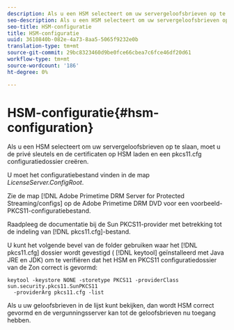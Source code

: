 ```yaml
---
description: Als u een HSM selecteert om uw servergeloofsbrieven op te slaan, moet u de privé sleutels en de certificaten op HSM laden en een pkcs11.cfg configuratiedossier creëren.
seo-description: Als u een HSM selecteert om uw servergeloofsbrieven op te slaan, moet u de privé sleutels en de certificaten op HSM laden en een pkcs11.cfg configuratiedossier creëren.
seo-title: HSM-configuratie
title: HSM-configuratie
uuid: 3610840b-082e-4a73-8aa5-5065f9232e0b
translation-type: tm+mt
source-git-commit: 29bc8323460d9be0fce66cbea7c6fce46df20d61
workflow-type: tm+mt
source-wordcount: '186'
ht-degree: 0%

---
```



# HSM-configuratie{#hsm-configuration}

Als u een HSM selecteert om uw servergeloofsbrieven op te slaan, moet u de privé sleutels en de certificaten op HSM laden en een pkcs11.cfg configuratiedossier creëren.

U moet het configuratiebestand vinden in de map *LicenseServer.ConfigRoot*.

Zie de map [!DNL Adobe Primetime DRM Server for Protected Streaming/configs] op de Adobe Primetime DRM DVD voor een voorbeeld-PKCS11-configuratiebestand.

Raadpleeg de documentatie bij de Sun PKCS11-provider met betrekking tot de indeling van [!DNL pkcs11.cfg]-bestand.

U kunt het volgende bevel van de folder gebruiken waar het [!DNL pkcs11.cfg] dossier wordt gevestigd ( [!DNL keytool] geïnstalleerd met Java JRE en JDK) om te verifiëren dat het HSM en PKCS11 configuratiedossier van de Zon correct is gevormd:

```
keytool -keystore NONE -storetype PKCS11 -providerClass sun.security.pkcs11.SunPKCS11 
  -providerArg pkcs11.cfg -list
```

Als u uw geloofsbrieven in de lijst kunt bekijken, dan wordt HSM correct gevormd en de vergunningsserver kan tot de geloofsbrieven nu toegang hebben.
